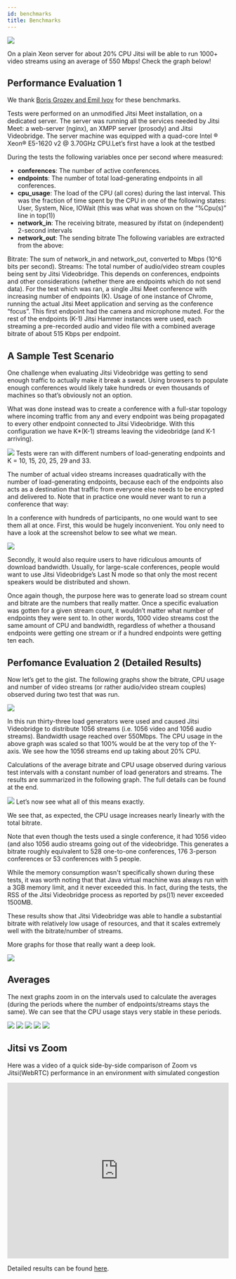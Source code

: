 ```yaml
---
id: benchmarks
title: Benchmarks
---
```


[<img src="https://desktop.jitsi.org/wiki/pub/jvb-eval-essentials.png"></img>](https://jitsi.org/jitsi-videobridge-performance-evaluation/)

On a plain Xeon server for about 20% CPU Jitsi will be able to run 1000+ video streams using an average of 550 Mbps! Check the graph below!

## Performance Evaluation 1

We thank [Boris Grozev and Emil Ivov](https://jitsi.org/jitsi-videobridge-performance-evaluation/) for these benchmarks.

Tests were performed on an unmodified Jitsi Meet installation, on a dedicated server. The server was running all the services needed by Jitsi Meet: a web-server (nginx), an XMPP server (prosody) and Jitsi Videobridge. The server machine was equipped with a quad-core Intel ® Xeon® E5-1620 v2 @ 3.70GHz CPU.Let’s first have a look at the testbed

During the tests the following variables once per second where measured:

- **conferences**: The number of active conferences.
- **endpoints**: The number of total load-generating endpoints in all conferences.
- **cpu_usage**: The load of the CPU (all cores) during the last interval. This was the fraction of time spent by the CPU in one of the following states: User, System, Nice, IOWait (this was what was shown on the “%Cpu(s)” line in top(1))
- **network_in**: The receiving bitrate, measured by ifstat on (independent) 2-second intervals
- **network_out**: The sending bitrate
  The following variables are extracted from the above:

Bitrate: The sum of network_in and network_out, converted to Mbps (10^6 bits per second).
Streams: The total number of audio/video stream couples being sent by Jitsi Videobridge. This depends on conferences, endpoints and other considerations (whether there are endpoints which do not send data).
For the test which was ran, a single Jitsi Meet conference with increasing number of endpoints (K). Usage of one instance of Chrome, running the actual Jitsi Meet application and serving as the conference “focus”. This first endpoint had the camera and microphone muted. For the rest of the endpoints (K-1) Jitsi Hammer instances were used, each streaming a pre-recorded audio and video file with a combined average bitrate of about 515 Kbps per endpoint.

## A Sample Test Scenario

One challenge when evaluating Jitsi Videobridge was getting to send enough traffic to actually make it break a sweat. Using browsers to populate enough conferences would likely take hundreds or even thousands of machines so that’s obviously not an option.

What was done instead was to create a conference with a full-star topology where incoming traffic from any and every endpoint was being propagated to every other endpoint connected to Jitsi Videobridge. With this configuration we have K\*(K-1) streams leaving the videobridge (and K-1 arriving).

[<img src="https://desktop.jitsi.org/wiki/pub/jvb-eval-topology.png"></img>](https://jitsi.org/jitsi-videobridge-performance-evaluation/)
Tests were ran with different numbers of load-generating endpoints and K = 10, 15, 20, 25, 29 and 33.

The number of actual video streams increases quadratically with the number of load-generating endpoints, because each of the endpoints also acts as a destination that traffic from everyone else needs to be encrypted and delivered to. Note that in practice one would never want to run a conference that way:

In a conference with hundreds of participants, no one would want to see them all at once. First, this would be hugely inconvenient. You only need to have a look at the screenshot below to see what we mean.

[<img src="https://desktop.jitsi.org/wiki/pub/jvb-eval-bbb.png"></img>](https://jitsi.org/jitsi-videobridge-performance-evaluation/)

Secondly, it would also require users to have ridiculous amounts of download bandwidth. Usually, for large-scale conferences, people would want to use Jitsi Videobridge’s Last N mode so that only the most recent speakers would be distributed and shown.

Once again though, the purpose here was to generate load so stream count and bitrate are the numbers that really matter. Once a specific evaluation was gotten for a given stream count, it wouldn’t matter what number of endpoints they were sent to. In other words, 1000 video streams cost the same amount of CPU and bandwidth, regardless of whether a thousand endpoints were getting one stream or if a hundred endpoints were getting ten each.

## Perfomance Evaluation 2 (Detailed Results)

Now let’s get to the gist. The following graphs show the bitrate, CPU usage and number of video streams (or rather audio/video stream couples) observed during two test that was run.

[<img src="https://desktop.jitsi.org/wiki/pub/jvb-eval-graph1-1000streams.png"></img>](https://jitsi.org/jitsi-videobridge-performance-evaluation/)

In this run thirty-three load generators were used and caused Jitsi Videobridge to distribute 1056 streams (i.e. 1056 video and 1056 audio streams). Bandwidth usage reached over 550Mbps. The CPU usage in the above graph was scaled so that 100% would be at the very top of the Y-axis. We see how the 1056 streams end up taking about 20% CPU.

Calculations of the average bitrate and CPU usage observed during various test intervals with a constant number of load generators and streams. The results are summarized in the following graph. The full details can be found at the end.

[<img src="https://desktop.jitsi.org/wiki/pub/jvb-eval-graph1-bitratevscpu.png"></img>](https://jitsi.org/jitsi-videobridge-performance-evaluation/)
Let’s now see what all of this means exactly.

We see that, as expected, the CPU usage increases nearly linearly with the total bitrate.

Note that even though the tests used a single conference, it had 1056 video (and also 1056 audio streams going out of the videobridge. This generates a bitrate roughly equivalent to 528 one-to-one conferences, 176 3-person conferences or 53 conferences with 5 people.

While the memory consumption wasn't specifically shown during these tests, it was worth noting that that Java virtual machine was always run with a 3GB memory limit, and it never exceeded this. In fact, during the tests, the RSS of the Jitsi Videobridge process as reported by ps()1) never exceeded 1500MB.

These results show that Jitsi Videobridge was able to handle a substantial bitrate with relatively low usage of resources, and that it scales extremely well with the bitrate/number of streams.

More graphs for those that really want a deep look.

[<img src="https://desktop.jitsi.org/wiki/pub/jvb-eval-graph3-gradual.png"></img>](https://jitsi.org/jitsi-videobridge-performance-evaluation/)

## Averages

The next graphs zoom in on the intervals used to calculate the averages (during the periods where the number of endpoints/streams stays the same). We can see that the CPU usage stays very stable in these periods.

[<img src="https://desktop.jitsi.org/wiki/pub/jvb-eval-graph-interval1.png"></img>](https://jitsi.org/jitsi-videobridge-performance-evaluation/) [<img src="https://desktop.jitsi.org/wiki/pub/jvb-eval-graph-interval2.png"></img>](https://jitsi.org/jitsi-videobridge-performance-evaluation/)
[<img src="https://desktop.jitsi.org/wiki/pub/jvb-eval-graph-interval3.png"></img>](https://jitsi.org/jitsi-videobridge-performance-evaluation/)
[<img src="https://desktop.jitsi.org/wiki/pub/jvb-eval-graph-interval4.png"></img>](https://jitsi.org/jitsi-videobridge-performance-evaluation/) [<img src="https://desktop.jitsi.org/wiki/pub/jvb-eval-graph-interval5.png"></img>](https://jitsi.org/jitsi-videobridge-performance-evaluation/)

## Jitsi vs Zoom

Here was a video of a quick side-by-side comparison of Zoom vs Jitsi(WebRTC) performance in an environment with simulated congestion

<iframe width="100%" height="400" src="https://www.youtube.com/embed/WFil-ZPE0-g" frameborder="0" allow="accelerometer; autoplay; encrypted-media; gyroscope; picture-in-picture" allowfullscreen></iframe>

Detailed results can be found [here](https://jitsi.org/news/a-simple-congestion-test-for-zoom/).
